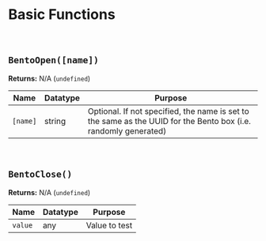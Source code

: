# Basic Functions

&nbsp;

## `BentoOpen([name])`

**Returns:** N/A (`undefined`)

|Name    |Datatype|Purpose                                                                                                        |
|--------|--------|---------------------------------------------------------------------------------------------------------------|
|`[name]`|string  |Optional. If not specified, the name is set to the same as the UUID for the Bento box (i.e. randomly generated)|

&nbsp;

## `BentoClose()`

**Returns:** N/A (`undefined`)

|Name   |Datatype|Purpose      |
|-------|--------|-------------|
|`value`|any     |Value to test|